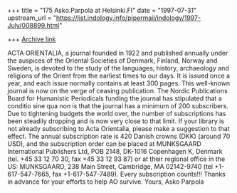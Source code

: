 +++
title = "175 Asko.Parpola at Helsinki.FI"
date = "1997-07-31"
upstream_url = "https://list.indology.info/pipermail/indology/1997-July/008899.html"

+++
[Archive link](https://list.indology.info/pipermail/indology/1997-July/008899.html)

ACTA ORIENTALIA, a journal founded in 1922 and published annually under the
auspices of the Oriental Societies of Denmark, Finland, Norway and Sweden,
is devoted to the study of the languages, history, archaeology and
religions of the Orient from the earliest times to our days. It is issued
once a year, and each issue normally contains at least 300 pages. This
well-known journal is now on the verge of ceasing publication. The Nordic
Publications Board for Humanistic Periodicals funding the journal has
stipulated that a conditio sine qua non is that the journal has a minimum
of 200 subscribers. Due to tightening budgets the world over, the number of
subscriptions has been steadily dropping and is now very close to that
limit. If your library is not already subscribing to Acta Orientalia,
please make a suggestion to that effect. The annual subscription rate is
420 Danish crowns (DKK) (around 70 USD), and the subscription order can be
placed at MUNKSGAARD International Publishers Ltd, POB 2148, DK-1016
Copenhagen K, Denmark (tel. +45 33 12 70 30, fax +45 33 12 93 87) or at
their regional office in the US: MUNKSGAARD, 238 Main Street, Cambridge, MA
02142-9740 (tel +1-617-547-7665, fax +1-617-547-7489).  Every subscription
counts!!! Thanks in advance for your efforts to help AO survive. Yours,
Asko Parpola








